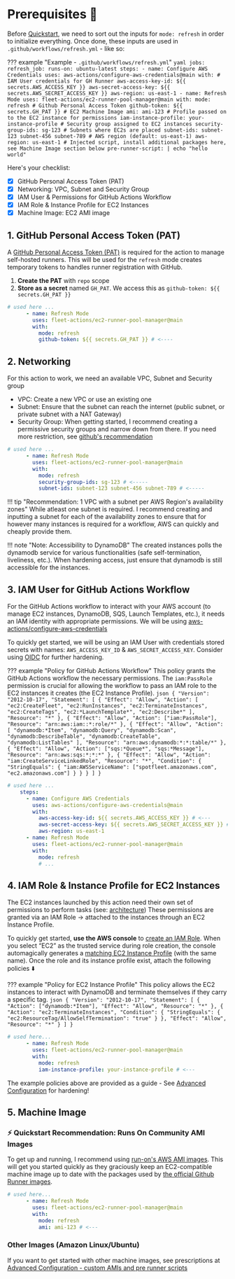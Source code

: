# Prerequisites :pray:

Before [Quickstart](quickstart.md), we need to sort out the inputs for `mode: refresh` in order to initialize everything. Once done, these inputs are used in `.github/workflows/refresh.yml` - like so:

??? example "Example - `.github/workflows/refresh.yml`"
    ```yaml
    jobs:
      refresh_job:
        runs-on: ubuntu-latest
        steps:
          - name: Configure AWS Credentials
            uses: aws-actions/configure-aws-credentials@main
            with:
              # IAM User credentials for GH Runner
              aws-access-key-id: ${{ secrets.AWS_ACCESS_KEY }}
              aws-secret-access-key: ${{ secrets.AWS_SECRET_ACCESS_KEY }}
              aws-region: us-east-1
          - name: Refresh Mode
            uses: fleet-actions/ec2-runner-pool-manager@main
            with:
              mode: refresh
              # Github Personal Access Token
              github-token: ${{ secrets.GH_PAT }}
              # EC2 Machine Image
              ami: ami-123
              # Profile passed on to the EC2 instance for permissions
              iam-instance-profile: your-instance-profile
              # Security group assigned to EC2 instances
              security-group-ids: sg-123
              # Subnets where EC2s are placed
              subnet-ids: subnet-123 subnet-456 subnet-789
              # AWS region (default: us-east-1)
              aws-region: us-east-1
              # Injected script, install additional packages here, see Machine Image section below
              pre-runner-script: |
                echo "hello world"
    ```

Here's your checklist:

- [x] GitHub Personal Access Token (PAT)
- [x] Networking: VPC, Subnet and Security Group
- [x] IAM User & Permissions for GitHub Actions Workflow
- [x] IAM Role & Instance Profile for EC2 Instances
- [x] Machine Image: EC2 AMI image

## 1. GitHub Personal Access Token (PAT)

A [GitHub Personal Access Token (PAT)](https://docs.github.com/en/authentication/keeping-your-account-and-data-secure/managing-your-personal-access-tokens) is required for the action to manage self-hosted runners. This will be used for the `refresh` mode creates temporary tokens to handles runner registration with GitHub.

1. **Create the PAT** with `repo` scope
2. **Store as a secret** named `GH_PAT`. We access this as `github-token: ${{ secrets.GH_PAT }}`

```yaml
# used here ...
      - name: Refresh Mode
        uses: fleet-actions/ec2-runner-pool-manager@main
        with:
          mode: refresh
          github-token: ${{ secrets.GH_PAT }} # <----
```

## 2. Networking

For this action to work, we need an available VPC, Subnet and Security group

- VPC: Create a new VPC or use an existing one
- Subnet: Ensure that the subnet can reach the internet (public subnet, or private subnet with a NAT Gateway)
- Security Group: When getting started, I recommend creating a permissive security groups and narrow down from there. If you need more restriction, see [github's recommendation](https://docs.github.com/en/actions/hosting-your-own-runners/managing-self-hosted-runners/communicating-with-self-hosted-runners)

```yaml
# used here ...
      - name: Refresh Mode
        uses: fleet-actions/ec2-runner-pool-manager@main
        with:
          mode: refresh
          security-group-ids: sg-123 # <-----
          subnet-ids: subnet-123 subnet-456 subnet-789 # <-----
```

!!! tip "Recommendation: 1 VPC with a subnet per AWS Region's availability zones"
    While atleast one subnet is required. I recommend creating and inputting a subnet for each of the availability zones to ensure that for however many instances is required for a workflow, AWS can quickly and cheaply provide them.

!!! note "Note: Accessibility to DynamoDB"
    The created instances polls the dynamodb service for various functionalities (safe self-termination, liveliness, etc.). When hardening access, just ensure that dynamodb is still accessible for the instances.

## 3. IAM User for GitHub Actions Workflow

For the GitHub Actions workflow to interact with your AWS account (to manage EC2 instances, DynamoDB, SQS, Launch Templates, etc.), it needs an IAM identity with appropriate permissions. We will be using [aws-actions/configure-aws-credentials](https://github.com/aws-actions/configure-aws-credentials)

To quickly get started, we will be using an IAM User with credentials stored secrets with names: `AWS_ACCESS_KEY_ID` & `AWS_SECRET_ACCESS_KEY`. Consider using [OIDC](https://docs.github.com/en/actions/security-for-github-actions/security-hardening-your-deployments/configuring-openid-connect-in-amazon-web-services) for further hardening.

??? example "Policy for GitHub Actions Workflow"
    This policy grants the GitHub Actions workflow the necessary permissions. The `iam:PassRole` permission is crucial for allowing the workflow to pass an IAM role to the EC2 instances it creates (the EC2 Instance Profile).
    ```json
    {
      "Version": "2012-10-17",
      "Statement": [
        {
          "Effect": "Allow",
          "Action": [
            "ec2:CreateFleet",
            "ec2:RunInstances",
            "ec2:TerminateInstances",
            "ec2:CreateTags",
            "ec2:*LaunchTemplate*",
            "ec2:Describe*"
          ],
          "Resource": "*"
        },
        {
          "Effect": "Allow",
          "Action": ["iam:PassRole"],
          "Resource": "arn:aws:iam::*:role/*"
        },
        {
          "Effect": "Allow",
          "Action": [
            "dynamodb:*Item",
            "dynamodb:Query",
            "dynamodb:Scan",
            "dynamodb:DescribeTable",
            "dynamodb:CreateTable",
            "dynamodb:ListTables"
          ],
          "Resource": "arn:aws:dynamodb:*:*:table/*"
        },
        {
          "Effect": "Allow",
          "Action": ["sqs:*Queue*", "sqs:*Message"],
          "Resource": "arn:aws:sqs:*:*:*"
        },
        {
          "Effect": "Allow",
          "Action": "iam:CreateServiceLinkedRole",
          "Resource": "*",
          "Condition": {
            "StringEquals": {
              "iam:AWSServiceName": ["spotfleet.amazonaws.com", "ec2.amazonaws.com"]
            }
          }
        }
      ]
    }
    ```

```yaml
# used here ...
    steps:
      - name: Configure AWS Credentials
        uses: aws-actions/configure-aws-credentials@main
        with:
          aws-access-key-id: ${{ secrets.AWS_ACCESS_KEY }} # <---
          aws-secret-access-key: ${{ secrets.AWS_SECRET_ACCESS_KEY }} # <---
          aws-region: us-east-1
      - name: Refresh Mode
        uses: fleet-actions/ec2-runner-pool-manager@main
        with:
          mode: refresh
          # ...
```

## 4. IAM Role & Instance Profile for EC2 Instances

The EC2 instances launched by this action need their own set of permissions to perform tasks (see: [architecture](../todo.md)) These permissions are granted via an IAM Role -> attached to the instances through an EC2 Instance Profile.

To quickly get started, **use the AWS console** to [create an IAM Role](https://docs.aws.amazon.com/AWSEC2/latest/UserGuide/iam-roles-for-amazon-ec2.html). When you select “EC2” as the trusted service during role creation, the console automagically generates a [matching EC2 Instance Profile](https://docs.aws.amazon.com/AWSEC2/latest/UserGuide/iam-roles-for-amazon-ec2.html) (with the same name). Once the role and its instance profile exist, attach the following policies :arrow_down:

??? example "Policy for EC2 Instance Profile"
    This policy allows the EC2 instances to interact with DynamoDB and terminate themselves if they carry a specific tag.
    ```json
    {
      "Version": "2012-10-17",
      "Statement": [
        {
          "Action": ["dynamodb:*Item"],
          "Effect": "Allow",
          "Resource": "*"
        },
        {
          "Action": "ec2:TerminateInstances",
          "Condition": {
            "StringEquals": {
              "ec2:ResourceTag/AllowSelfTermination": "true"
            }
          },
          "Effect": "Allow",
          "Resource": "*"
        }
      ]
    }
    ```

```yaml
# used here...
      - name: Refresh Mode
        uses: fleet-actions/ec2-runner-pool-manager@main
        with:
          mode: refresh
          iam-instance-profile: your-instance-profile # <---
```

The example policies above are provided as a guide - See [Advanced Configuration](./advanced-configuration.md#iam-least-privilege) for hardening!

## 5. Machine Image

### :zap: Quickstart Recommendation: Runs On Community AMI Images

To get up and running, I recommend using [run-on's AWS AMI images](https://github.com/runs-on/runner-images-for-aws). This will get you started quickly as they graciously keep an EC2-compatible machine image up to date with the packages used by [the official Github Runner images](https://github.com/actions/runner-images).

```yaml
# used here...
      - name: Refresh Mode
        uses: fleet-actions/ec2-runner-pool-manager@main
        with:
          mode: refresh
          ami: ami-123 # <---
```

### Other Images (Amazon Linux/Ubuntu)

If you want to get started with other machine images, see prescriptions at [Advanced Configuration - custom AMIs and pre runner scripts](./advanced-configuration.md#3-advanced-ami-and-pre-runner-script-strategies)
